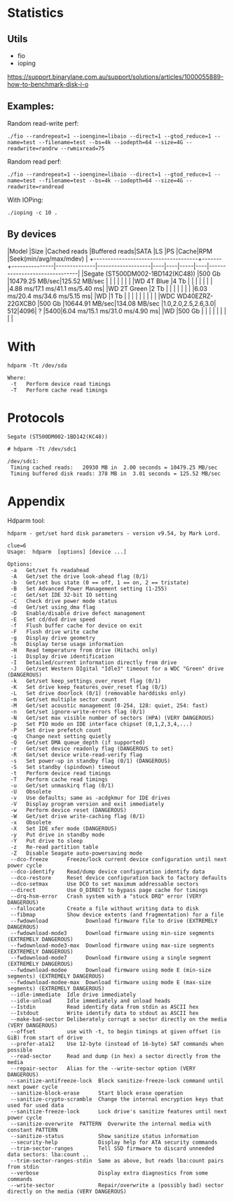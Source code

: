 # Statistics

## Utils

* fio
* ioping

https://support.binarylane.com.au/support/solutions/articles/1000055889-how-to-benchmark-disk-i-o

## Examples:

Random read-write perf:
```
./fio --randrepeat=1 --ioengine=libaio --direct=1 --gtod_reduce=1 --name=test --filename=test --bs=4k --iodepth=64 --size=4G --readwrite=randrw --rwmixread=75
```

Random read perf:
```
./fio --randrepeat=1 --ioengine=libaio --direct=1 --gtod_reduce=1 --name=test --filename=test --bs=4k --iodepth=64 --size=4G --readwrite=randread
```

With IOPing:
```
./ioping -c 10 .
```

## By devices

|Model                                |Size   |Cached reads   |Buffered reads|SATA               |LS  |PS  |Cache|RPM |Seek(min/avg/max/mdev)         |
+-------------------------------------+-------+---------------|--------------|-------------------|----|----|-----|----|-------------------------------|
|Segate (ST500DM002-1BD142(KC48))     |500 Gb |10479.25 MB/sec|125.52 MB/sec |                   |    |    |     |    |                               |
|WD 4T Blue                           |4 Tb   |               |              |                   |    |    |     |    |4.88 ms/17.1 ms/41.1 ms/5.40 ms|
|WD 2T Green                          |2 Tb   |               |              |                   |    |    |     |    |6.03 ms/20.4 ms/34.6 ms/5.15 ms|
|WD                                   |1 Tb   |               |              |                   |    |    |     |    |                               |
|WDC WD40EZRZ-22GXCB0                 |500 Gb |10644.91 MB/sec|134.08 MB/sec |1.0,2.0,2.5,2.6,3.0| 512|4096| ?   |5400|6.04 ms/15.1 ms/31.0 ms/4.90 ms|
|WD                                   |500 Gb |               |              |                   |    |    |     |    |                               |

# With 
```
hdparm -Tt /dev/sda

Where:
 -t   Perform device read timings
 -T   Perform cache read timings
```

# Protocols

```
Segate (ST500DM002-1BD142(KC48))

# hdparm -Tt /dev/sdc1

/dev/sdc1:
 Timing cached reads:   20930 MB in  2.00 seconds = 10479.25 MB/sec
 Timing buffered disk reads: 378 MB in  3.01 seconds = 125.52 MB/sec
```

# Appendix

Hdparm tool:
```
hdparm - get/set hard disk parameters - version v9.54, by Mark Lord.

clue=6
Usage:  hdparm  [options] [device ...]

Options:
 -a   Get/set fs readahead
 -A   Get/set the drive look-ahead flag (0/1)
 -b   Get/set bus state (0 == off, 1 == on, 2 == tristate)
 -B   Set Advanced Power Management setting (1-255)
 -c   Get/set IDE 32-bit IO setting
 -C   Check drive power mode status
 -d   Get/set using_dma flag
 -D   Enable/disable drive defect management
 -E   Set cd/dvd drive speed
 -f   Flush buffer cache for device on exit
 -F   Flush drive write cache
 -g   Display drive geometry
 -h   Display terse usage information
 -H   Read temperature from drive (Hitachi only)
 -i   Display drive identification
 -I   Detailed/current information directly from drive
 -J   Get/set Western DIgital "Idle3" timeout for a WDC "Green" drive (DANGEROUS)
 -k   Get/set keep_settings_over_reset flag (0/1)
 -K   Set drive keep_features_over_reset flag (0/1)
 -L   Set drive doorlock (0/1) (removable harddisks only)
 -m   Get/set multiple sector count
 -M   Get/set acoustic management (0-254, 128: quiet, 254: fast)
 -n   Get/set ignore-write-errors flag (0/1)
 -N   Get/set max visible number of sectors (HPA) (VERY DANGEROUS)
 -p   Set PIO mode on IDE interface chipset (0,1,2,3,4,...)
 -P   Set drive prefetch count
 -q   Change next setting quietly
 -Q   Get/set DMA queue_depth (if supported)
 -r   Get/set device readonly flag (DANGEROUS to set)
 -R   Get/set device write-read-verify flag
 -s   Set power-up in standby flag (0/1) (DANGEROUS)
 -S   Set standby (spindown) timeout
 -t   Perform device read timings
 -T   Perform cache read timings
 -u   Get/set unmaskirq flag (0/1)
 -U   Obsolete
 -v   Use defaults; same as -acdgkmur for IDE drives
 -V   Display program version and exit immediately
 -w   Perform device reset (DANGEROUS)
 -W   Get/set drive write-caching flag (0/1)
 -x   Obsolete
 -X   Set IDE xfer mode (DANGEROUS)
 -y   Put drive in standby mode
 -Y   Put drive to sleep
 -z   Re-read partition table
 -Z   Disable Seagate auto-powersaving mode
 --dco-freeze      Freeze/lock current device configuration until next power cycle
 --dco-identify    Read/dump device configuration identify data
 --dco-restore     Reset device configuration back to factory defaults
 --dco-setmax      Use DCO to set maximum addressable sectors
 --direct          Use O_DIRECT to bypass page cache for timings
 --drq-hsm-error   Crash system with a "stuck DRQ" error (VERY DANGEROUS)
 --fallocate       Create a file without writing data to disk
 --fibmap          Show device extents (and fragmentation) for a file
 --fwdownload            Download firmware file to drive (EXTREMELY DANGEROUS)
 --fwdownload-mode3      Download firmware using min-size segments (EXTREMELY DANGEROUS)
 --fwdownload-mode3-max  Download firmware using max-size segments (EXTREMELY DANGEROUS)
 --fwdownload-mode7      Download firmware using a single segment (EXTREMELY DANGEROUS)
 --fwdownload-modee      Download firmware using mode E (min-size segments) (EXTREMELY DANGEROUS)
 --fwdownload-modee-max  Download firmware using mode E (max-size segments) (EXTREMELY DANGEROUS)
 --idle-immediate  Idle drive immediately
 --idle-unload     Idle immediately and unload heads
 --Istdin          Read identify data from stdin as ASCII hex
 --Istdout         Write identify data to stdout as ASCII hex
 --make-bad-sector Deliberately corrupt a sector directly on the media (VERY DANGEROUS)
 --offset          use with -t, to begin timings at given offset (in GiB) from start of drive
 --prefer-ata12    Use 12-byte (instead of 16-byte) SAT commands when possible
 --read-sector     Read and dump (in hex) a sector directly from the media
 --repair-sector   Alias for the --write-sector option (VERY DANGEROUS)
 --sanitize-antifreeze-lock  Block sanitize-freeze-lock command until next power cycle
 --sanitize-block-erase      Start block erase operation
 --sanitize-crypto-scramble  Change the internal encryption keys that used for used data
 --sanitize-freeze-lock      Lock drive's sanitize features until next power cycle
 --sanitize-overwrite  PATTERN  Overwrite the internal media with constant PATTERN
 --sanitize-status           Show sanitize status information
 --security-help             Display help for ATA security commands
 --trim-sector-ranges        Tell SSD firmware to discard unneeded data sectors: lba:count ..
 --trim-sector-ranges-stdin  Same as above, but reads lba:count pairs from stdin
 --verbose                   Display extra diagnostics from some commands
 --write-sector              Repair/overwrite a (possibly bad) sector directly on the media (VERY DANGEROUS)
```
